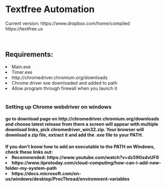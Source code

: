 <h1> Textfree Automation </h1>
<p>Current version: https://www.dropbox.com/home/compiled
    <br>
https://textfree.us
</p>
    <br>
<h2>Requirements:</h2>
<li>Main.exe</li>
<li>Timer.exe</li>
<li>http://chromedriver.chromium.org/downloads</li>
<li>Chrome driver exe downloaded and added to path</li>
<li>Allow program through firewall when you launch it</li>
    <br>
<h3>Setting up Chrome webdriver on windows</h3>
<h4>go to download page on http://chromedriver.chromium.org/downloads and choose latest release from there a screen will appear with multiple download links, pick chromedriver_win32.zip. Your browser will download a zip file, extract it and add the .exe file to your PATH.</h4>
<h4>
If you don’t know how to add an executable to the PATH on Windows, check these links out:
<li>
Recommended: https://www.youtube.com/watch?v=dz59GsdvUF8
</li>
<li>
https://www.itprotoday.com/cloud-computing/how-can-i-add-new-folder-my-system-path
</li>
<li>
https://docs.microsoft.com/en-us/windows/desktop/ProcThread/environment-variables
</li>
</h4>
